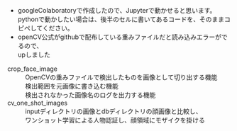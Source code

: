 <ul type="disc">
  <li>googleColaboratoryで作成したので、Jupyterで動かせると思います。<br>
    pythonで動かしたい場合は、後半のセルに書いてあるコードを、そのままコピペしてください。<br></li>
<li>openCV公式がgithubで配布している重みファイルだと読み込みエラーがでるので、<br>
  upしました</li>
  </ul>

<dl>
  <dt>crop_face_image</dt>
  <dd>OpenCVの重みファイルで検出したものを画像として切り出する機能<br>検出範囲を元画像に書き込む機能<br>検出されなかった画像名のログを出力する機能</dd>
  <dt>cv_one_shot_images</dt>
  <dd>inputディレクトリの画像とdbディレクトリの顔画像と比較し、<br>ワンショット学習による人物認証し、顔領域にモザイクを掛ける</dd>
  </dl>
  
 
